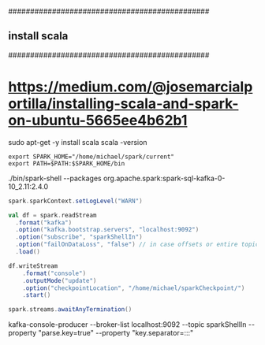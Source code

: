 ##############################################
## install scala
##############################################
# https://medium.com/@josemarcialportilla/installing-scala-and-spark-on-ubuntu-5665ee4b62b1
sudo apt-get -y install scala
scala -version


```shell
export SPARK_HOME="/home/michael/spark/current"
export PATH=$PATH:$SPARK_HOME/bin
```


./bin/spark-shell --packages org.apache.spark:spark-sql-kafka-0-10_2.11:2.4.0

```scala
spark.sparkContext.setLogLevel("WARN")

val df = spark.readStream
  .format("kafka")
  .option("kafka.bootstrap.servers", "localhost:9092")
  .option("subscribe", "sparkShellIn")
  .option("failOnDataLoss", "false") // in case offsets or entire topic are getting deleted
  .load()

df.writeStream
    .format("console")
    .outputMode("update")
    .option("checkpointLocation", "/home/michael/sparkCheckpoint/")
    .start()

spark.streams.awaitAnyTermination()
```



kafka-console-producer --broker-list localhost:9092 --topic sparkShellIn --property "parse.key=true" --property "key.separator=:::"
